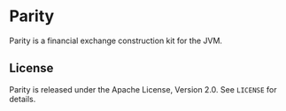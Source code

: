 Parity
======

Parity is a financial exchange construction kit for the JVM.


License
-------

Parity is released under the Apache License, Version 2.0. See `LICENSE` for
details.
